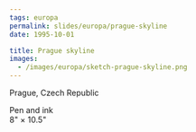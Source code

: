 ```yaml
---
tags: europa
permalink: slides/europa/prague-skyline
date: 1995-10-01

title: Prague skyline
images:
  - /images/europa/sketch-prague-skyline.png
---
```

Prague, Czech Republic

Pen and ink  
8" × 10.5"